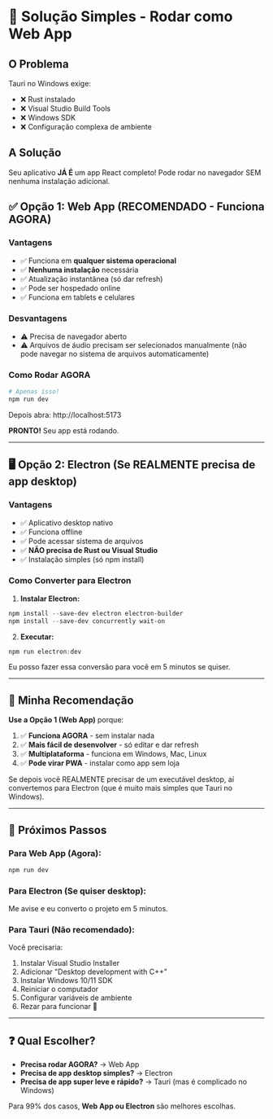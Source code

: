 # 🚀 Solução Simples - Rodar como Web App

## O Problema
Tauri no Windows exige:
- ❌ Rust instalado
- ❌ Visual Studio Build Tools
- ❌ Windows SDK
- ❌ Configuração complexa de ambiente

## A Solução
Seu aplicativo **JÁ É** um app React completo! Pode rodar no navegador SEM nenhuma instalação adicional.

## ✅ Opção 1: Web App (RECOMENDADO - Funciona AGORA)

### Vantagens
- ✅ Funciona em **qualquer sistema operacional**
- ✅ **Nenhuma instalação** necessária
- ✅ Atualização instantânea (só dar refresh)
- ✅ Pode ser hospedado online
- ✅ Funciona em tablets e celulares

### Desvantagens
- ⚠️ Precisa de navegador aberto
- ⚠️ Arquivos de áudio precisam ser selecionados manualmente (não pode navegar no sistema de arquivos automaticamente)

### Como Rodar AGORA

```powershell
# Apenas isso!
npm run dev
```

Depois abra: http://localhost:5173

**PRONTO!** Seu app está rodando.

---

## 🖥️ Opção 2: Electron (Se REALMENTE precisa de app desktop)

### Vantagens
- ✅ Aplicativo desktop nativo
- ✅ Funciona offline
- ✅ Pode acessar sistema de arquivos
- ✅ **NÃO precisa de Rust ou Visual Studio**
- ✅ Instalação simples (só npm install)

### Como Converter para Electron

1. **Instalar Electron:**
```powershell
npm install --save-dev electron electron-builder
npm install --save-dev concurrently wait-on
```

2. **Executar:**
```powershell
npm run electron:dev
```

Eu posso fazer essa conversão para você em 5 minutos se quiser.

---

## 🎯 Minha Recomendação

**Use a Opção 1 (Web App)** porque:

1. ✅ **Funciona AGORA** - sem instalar nada
2. ✅ **Mais fácil de desenvolver** - só editar e dar refresh
3. ✅ **Multiplataforma** - funciona em Windows, Mac, Linux
4. ✅ **Pode virar PWA** - instalar como app sem loja

Se depois você REALMENTE precisar de um executável desktop, aí convertemos para Electron (que é muito mais simples que Tauri no Windows).

---

## 🚀 Próximos Passos

### Para Web App (Agora):
```powershell
npm run dev
```

### Para Electron (Se quiser desktop):
Me avise e eu converto o projeto em 5 minutos.

### Para Tauri (Não recomendado):
Você precisaria:
1. Instalar Visual Studio Installer
2. Adicionar "Desktop development with C++"
3. Instalar Windows 10/11 SDK
4. Reiniciar o computador
5. Configurar variáveis de ambiente
6. Rezar para funcionar 🙏

---

## ❓ Qual Escolher?

- **Precisa rodar AGORA?** → Web App
- **Precisa de app desktop simples?** → Electron
- **Precisa de app super leve e rápido?** → Tauri (mas é complicado no Windows)

Para 99% dos casos, **Web App ou Electron** são melhores escolhas.
